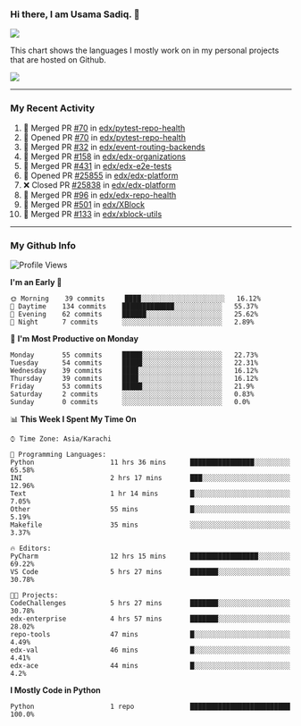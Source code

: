 ### Hi there, I am Usama Sadiq. 👋

<img align="center" src="https://github-readme-stats.vercel.app/api?username=UsamaSadiq&custom_title=My Stats&show_icons=true&theme=dark&count_private=true&include_all_commits=true" />


This chart shows the languages I mostly work on in my personal projects that are hosted on Github.

<img align="center" src="https://github-readme-stats.vercel.app/api/top-langs/?username=UsamaSadiq&langs_count=10&layout=compact" />

<!---
---
<a><img align="center" src="https://github-readme-stats.vercel.app/api/pin/?username=UsamaSadiq&repo=CodeChallenges)" /></a>
--->
--- 

### My Recent Activity
<!--START_SECTION:activity-->
1. 🎉 Merged PR [#70](https://github.com/edx/pytest-repo-health/pull/70) in [edx/pytest-repo-health](https://github.com/edx/pytest-repo-health)
2. 💪 Opened PR [#70](https://github.com/edx/pytest-repo-health/pull/70) in [edx/pytest-repo-health](https://github.com/edx/pytest-repo-health)
3. 🎉 Merged PR [#32](https://github.com/edx/event-routing-backends/pull/32) in [edx/event-routing-backends](https://github.com/edx/event-routing-backends)
4. 🎉 Merged PR [#158](https://github.com/edx/edx-organizations/pull/158) in [edx/edx-organizations](https://github.com/edx/edx-organizations)
5. 🎉 Merged PR [#431](https://github.com/edx/edx-e2e-tests/pull/431) in [edx/edx-e2e-tests](https://github.com/edx/edx-e2e-tests)
6. 💪 Opened PR [#25855](https://github.com/edx/edx-platform/pull/25855) in [edx/edx-platform](https://github.com/edx/edx-platform)
7. ❌ Closed PR [#25838](https://github.com/edx/edx-platform/pull/25838) in [edx/edx-platform](https://github.com/edx/edx-platform)
8. 🎉 Merged PR [#96](https://github.com/edx/edx-repo-health/pull/96) in [edx/edx-repo-health](https://github.com/edx/edx-repo-health)
9. 🎉 Merged PR [#501](https://github.com/edx/XBlock/pull/501) in [edx/XBlock](https://github.com/edx/XBlock)
10. 🎉 Merged PR [#133](https://github.com/edx/xblock-utils/pull/133) in [edx/xblock-utils](https://github.com/edx/xblock-utils)
<!--END_SECTION:activity-->

--- 
### My Github Info
<!--START_SECTION:waka-->
![Profile Views](http://img.shields.io/badge/Profile%20Views-338-blue)

**I'm an Early 🐤** 

```text
🌞 Morning    39 commits     ████░░░░░░░░░░░░░░░░░░░░░   16.12% 
🌆 Daytime    134 commits    █████████████░░░░░░░░░░░░   55.37% 
🌃 Evening    62 commits     ██████░░░░░░░░░░░░░░░░░░░   25.62% 
🌙 Night      7 commits      ░░░░░░░░░░░░░░░░░░░░░░░░░   2.89%

```
📅 **I'm Most Productive on Monday** 

```text
Monday       55 commits     █████░░░░░░░░░░░░░░░░░░░░   22.73% 
Tuesday      54 commits     █████░░░░░░░░░░░░░░░░░░░░   22.31% 
Wednesday    39 commits     ████░░░░░░░░░░░░░░░░░░░░░   16.12% 
Thursday     39 commits     ████░░░░░░░░░░░░░░░░░░░░░   16.12% 
Friday       53 commits     █████░░░░░░░░░░░░░░░░░░░░   21.9% 
Saturday     2 commits      ░░░░░░░░░░░░░░░░░░░░░░░░░   0.83% 
Sunday       0 commits      ░░░░░░░░░░░░░░░░░░░░░░░░░   0.0%

```


📊 **This Week I Spent My Time On** 

```text
⌚︎ Time Zone: Asia/Karachi

💬 Programming Languages: 
Python                   11 hrs 36 mins      ████████████████░░░░░░░░░   65.58% 
INI                      2 hrs 17 mins       ███░░░░░░░░░░░░░░░░░░░░░░   12.96% 
Text                     1 hr 14 mins        █░░░░░░░░░░░░░░░░░░░░░░░░   7.05% 
Other                    55 mins             █░░░░░░░░░░░░░░░░░░░░░░░░   5.19% 
Makefile                 35 mins             ░░░░░░░░░░░░░░░░░░░░░░░░░   3.37%

🔥 Editors: 
PyCharm                  12 hrs 15 mins      █████████████████░░░░░░░░   69.22% 
VS Code                  5 hrs 27 mins       ███████░░░░░░░░░░░░░░░░░░   30.78%

🐱‍💻 Projects: 
CodeChallenges           5 hrs 27 mins       ███████░░░░░░░░░░░░░░░░░░   30.78% 
edx-enterprise           4 hrs 57 mins       ███████░░░░░░░░░░░░░░░░░░   28.02% 
repo-tools               47 mins             █░░░░░░░░░░░░░░░░░░░░░░░░   4.49% 
edx-val                  46 mins             █░░░░░░░░░░░░░░░░░░░░░░░░   4.41% 
edx-ace                  44 mins             █░░░░░░░░░░░░░░░░░░░░░░░░   4.2%

```

**I Mostly Code in Python** 

```text
Python                   1 repo              █████████████████████████   100.0%

```



<!--END_SECTION:waka-->
<!--
**UsamaSadiq/UsamaSadiq** is a ✨ _special_ ✨ repository because its `README.md` (this file) appears on your GitHub profile.

Here are some ideas to get you started:

- 🔭 I’m currently working on ...
- 🌱 I’m currently learning ...
- 👯 I’m looking to collaborate on ...
- 🤔 I’m looking for help with ...
- 💬 Ask me about ...
- 📫 How to reach me: ...
- 😄 Pronouns: ...
- ⚡ Fun fact: ...
-->
